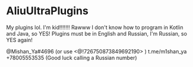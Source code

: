 # AliuUltraPlugins
My plugins lol. I'm kid!!!!!!! Rawww
I don't know how to program in Kotlin and Java, so YES!
Рlugins must be in English and Russian, I'm Russian, so YES again!



@Mishan_Ya#4696 (or use <@!726750873849692190> ) 
t.me/m1shan_ya 
+78005553535 (Good luck calling a Russian number)
